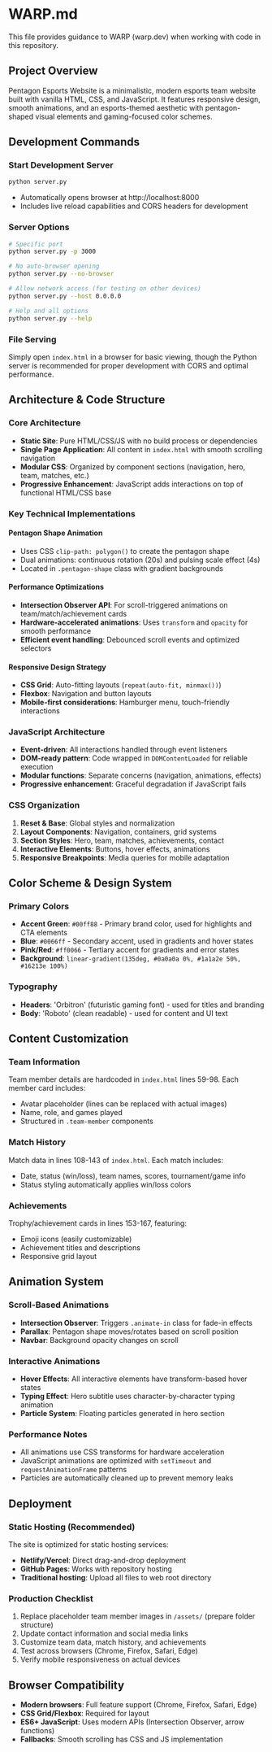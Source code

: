 # WARP.md

This file provides guidance to WARP (warp.dev) when working with code in this repository.

## Project Overview

Pentagon Esports Website is a minimalistic, modern esports team website built with vanilla HTML, CSS, and JavaScript. It features responsive design, smooth animations, and an esports-themed aesthetic with pentagon-shaped visual elements and gaming-focused color schemes.

## Development Commands

### Start Development Server
```bash
python server.py
```
- Automatically opens browser at http://localhost:8000
- Includes live reload capabilities and CORS headers for development

### Server Options
```bash
# Specific port
python server.py -p 3000

# No auto-browser opening
python server.py --no-browser

# Allow network access (for testing on other devices)
python server.py --host 0.0.0.0

# Help and all options
python server.py --help
```

### File Serving
Simply open `index.html` in a browser for basic viewing, though the Python server is recommended for proper development with CORS and optimal performance.

## Architecture & Code Structure

### Core Architecture
- **Static Site**: Pure HTML/CSS/JS with no build process or dependencies
- **Single Page Application**: All content in `index.html` with smooth scrolling navigation
- **Modular CSS**: Organized by component sections (navigation, hero, team, matches, etc.)
- **Progressive Enhancement**: JavaScript adds interactions on top of functional HTML/CSS base

### Key Technical Implementations

#### Pentagon Shape Animation
- Uses CSS `clip-path: polygon()` to create the pentagon shape
- Dual animations: continuous rotation (20s) and pulsing scale effect (4s)
- Located in `.pentagon-shape` class with gradient backgrounds

#### Performance Optimizations
- **Intersection Observer API**: For scroll-triggered animations on team/match/achievement cards
- **Hardware-accelerated animations**: Uses `transform` and `opacity` for smooth performance
- **Efficient event handling**: Debounced scroll events and optimized selectors

#### Responsive Design Strategy
- **CSS Grid**: Auto-fitting layouts (`repeat(auto-fit, minmax())`)
- **Flexbox**: Navigation and button layouts
- **Mobile-first considerations**: Hamburger menu, touch-friendly interactions

### JavaScript Architecture
- **Event-driven**: All interactions handled through event listeners
- **DOM-ready pattern**: Code wrapped in `DOMContentLoaded` for reliable execution
- **Modular functions**: Separate concerns (navigation, animations, effects)
- **Progressive enhancement**: Graceful degradation if JavaScript fails

### CSS Organization
1. **Reset & Base**: Global styles and normalization
2. **Layout Components**: Navigation, containers, grid systems
3. **Section Styles**: Hero, team, matches, achievements, contact
4. **Interactive Elements**: Buttons, hover effects, animations
5. **Responsive Breakpoints**: Media queries for mobile adaptation

## Color Scheme & Design System

### Primary Colors
- **Accent Green**: `#00ff88` - Primary brand color, used for highlights and CTA elements
- **Blue**: `#0066ff` - Secondary accent, used in gradients and hover states  
- **Pink/Red**: `#ff0066` - Tertiary accent for gradients and error states
- **Background**: `linear-gradient(135deg, #0a0a0a 0%, #1a1a2e 50%, #16213e 100%)`

### Typography
- **Headers**: 'Orbitron' (futuristic gaming font) - used for titles and branding
- **Body**: 'Roboto' (clean readable) - used for content and UI text

## Content Customization

### Team Information
Team member details are hardcoded in `index.html` lines 59-98. Each member card includes:
- Avatar placeholder (lines can be replaced with actual images)
- Name, role, and games played
- Structured in `.team-member` components

### Match History  
Match data in lines 108-143 of `index.html`. Each match includes:
- Date, status (win/loss), team names, scores, tournament/game info
- Status styling automatically applies win/loss colors

### Achievements
Trophy/achievement cards in lines 153-167, featuring:
- Emoji icons (easily customizable)
- Achievement titles and descriptions
- Responsive grid layout

## Animation System

### Scroll-Based Animations
- **Intersection Observer**: Triggers `.animate-in` class for fade-in effects
- **Parallax**: Pentagon shape moves/rotates based on scroll position
- **Navbar**: Background opacity changes on scroll

### Interactive Animations
- **Hover Effects**: All interactive elements have transform-based hover states
- **Typing Effect**: Hero subtitle uses character-by-character typing animation
- **Particle System**: Floating particles generated in hero section

### Performance Notes
- All animations use CSS transforms for hardware acceleration
- JavaScript animations are optimized with `setTimeout` and `requestAnimationFrame` patterns
- Particles are automatically cleaned up to prevent memory leaks

## Deployment

### Static Hosting (Recommended)
The site is optimized for static hosting services:
- **Netlify/Vercel**: Direct drag-and-drop deployment
- **GitHub Pages**: Works with repository hosting
- **Traditional hosting**: Upload all files to web root directory

### Production Checklist
1. Replace placeholder team member images in `/assets/` (prepare folder structure)
2. Update contact information and social media links  
3. Customize team data, match history, and achievements
4. Test across browsers (Chrome, Firefox, Safari, Edge)
5. Verify mobile responsiveness on actual devices

## Browser Compatibility
- **Modern browsers**: Full feature support (Chrome, Firefox, Safari, Edge)
- **CSS Grid/Flexbox**: Required for layout
- **ES6+ JavaScript**: Uses modern APIs (Intersection Observer, arrow functions)
- **Fallbacks**: Smooth scrolling has CSS and JS implementation